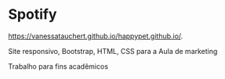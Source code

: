 # Spotify

https://vanessatauchert.github.io/happypet.github.io/. 

Site responsivo, Bootstrap, HTML, CSS para a Aula de marketing

Trabalho para fins acadêmicos
